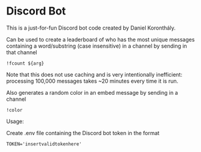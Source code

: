 # Discord Bot

This is a just-for-fun Discord bot code created by Daniel Koronthály.

Can be used to create a leaderboard of who has the most unique messages containing a word/substring (case insensitive) in a channel by sending in that channel

    !fcount ${arg}

Note that this does not use caching and is very intentionally inefficient: processing 100,000 messages takes ~20 minutes every time it is run. 

Also generates a random color in an embed message by sending in a channel

    !color


Usage:

Create .env file containing the Discord bot token in the format

    TOKEN='insertvalidtokenhere'


